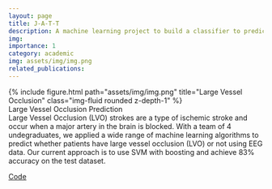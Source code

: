 ```yaml
---
layout: page
title: J-A-T-T
description: A machine learning project to build a classifier to predict whether a patient has large vessel occlusion or not
img: 
importance: 1
category: academic
img: assets/img/img.png
related_publications:
---
```

<div class="row">
    <div class="col-sm mt-3 mt-md-0">
        {% include figure.html path="assets/img/img.png" title="Large Vessel Occlusion" class="img-fluid rounded z-depth-1" %}
    </div>
</div>
<div class="caption">
    Large Vessel Occlusion Prediction
</div>
Large Vessel Occlusion (LVO) strokes are a type of ischemic stroke and occur when a major artery in the brain is blocked. With a team of 4 undegraduates, we applied a wide range of machine learning algorithms to predict whether patients have large vessel occlusion (LVO) or not using EEG data. Our current approach is to use SVM with boosting and achieve 83% accuracy on the test dataset.


[Code](https://github.com/J-A-T-T/LVO-EEG)

